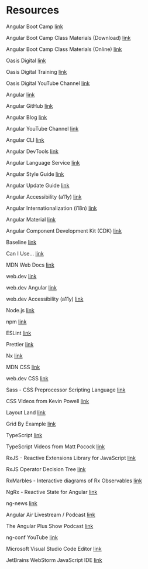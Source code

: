 # Resources

Angular Boot Camp
[link](https://angularbootcamp.com)

Angular Boot Camp Class Materials (Download)
[link](http://angularbootcamp.com/abc.zip)

Angular Boot Camp Class Materials (Online)
[link](https://github.com/angularbootcamp)


Oasis Digital
[link](https://oasisdigital.com)

Oasis Digital Training
[link](https://oasisdigital.com/training)

Oasis Digital YouTube Channel
[link](https://www.youtube.com/user/OasisDigitalSoftware)


Angular
[link](https://angular.dev)

Angular GitHub
[link](https://github.com/angular)

Angular Blog
[link](https://blog.angular.dev)

Angular YouTube Channel
[link](https://www.youtube.com/angular)

Angular CLI
[link](https://angular.dev/tools/cli)

Angular DevTools
[link](https://angular.dev/tools/devtools)

Angular Language Service
[link](https://angular.dev/tools/language-service)

Angular Style Guide
[link](https://angular.dev/style-guide)

Angular Update Guide
[link](https://angular.dev/update-guide)

Angular Accessibility (a11y)
[link](https://angular.dev/best-practices/a11y)

Angular Internationalization (i18n)
[link](https://angular.dev/guide/i18n)

Angular Material
[link](https://material.angular.dev)

Angular Component Development Kit (CDK)
[link](https://material.angular.dev/cdk)


Baseline
[link](https://web-platform-dx.github.io/web-features)

Can I Use...
[link](https://caniuse.com)

MDN Web Docs
[link](https://developer.mozilla.org)

web.dev
[link](https://web.dev)

web.dev Angular
[link](https://web.dev/explore/angular)

web.dev Accessibility (a11y)
[link](https://web.dev/accessibility)


Node.js
[link](https://nodejs.org)

npm
[link](https://www.npmjs.com)

ESLint
[link](https://eslint.org)

Prettier
[link](https://prettier.io)

Nx
[link](https://nx.dev)


MDN CSS
[link](https://developer.mozilla.org/en-US/docs/Web/CSS)

web.dev CSS
[link](https://web.dev/css)

Sass - CSS Preprocessor Scripting Language
[link](https://sass-lang.com)

CSS Videos from Kevin Powell
[link](https://youtube.com/@kevinpowell)

Layout Land
[link](https://youtube.com/@layoutland)

Grid By Example
[link](https://gridbyexample.com)


TypeScript
[link](https://www.typescriptlang.org)

TypeScript Videos from Matt Pocock
[link](https://www.youtube.com/@mattpocockuk)


RxJS - Reactive Extensions Library for JavaScript
[link](https://rxjs.dev)

RxJS Operator Decision Tree
[link](https://rxjs.dev/operator-decision-tree)

RxMarbles - Interactive diagrams of Rx Observables
[link](https://rxmarbles.com)

NgRx - Reactive State for Angular
[link](https://ngrx.io)


ng-news
[link](https://www.youtube.com/@ng-news)

Angular Air Livestream / Podcast
[link](https://angularair.com)

The Angular Plus Show Podcast
[link](https://ng.show)

ng-conf YouTube
[link](https://www.youtube.com/@ngconfonline)


Microsoft Visual Studio Code Editor
[link](https://code.visualstudio.com)

JetBrains WebStorm JavaScript IDE
[link](https://www.jetbrains.com/webstorm)
